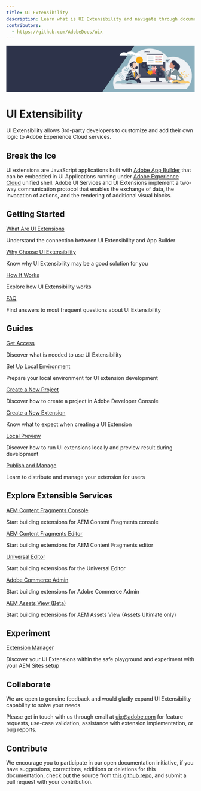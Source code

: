 ```yaml
---
title: UI Extensibility
description: Learn what is UI Extensibility and navigate through documentation 
contributors:
  - https://github.com/AdobeDocs/uix
---
```



<Hero slots="image, heading, text" background="70,76,98"/>

![](banner.png)

# UI Extensibility

UI Extensibility allows 3rd-party developers to customize and add their own logic to Adobe Experience Cloud services.

## Break the Ice

UI extensions are JavaScript applications built with [Adobe App Builder](https://developer.adobe.com/app-builder/docs/overview/) that can be embedded in UI Applications running under [Adobe Experience Cloud](https://experience.adobe.com/) unified shell. Adobe UI Services and UI Extensions implement a two-way communication protocol that enables the exchange of data, the invocation of actions, and the rendering of additional visual blocks.

<DiscoverBlock slots="heading, link, text"/>

## Getting Started

[What Are UI Extensions](getting-started/app-builder)

Understand the connection between UI Extensibility and App Builder

<DiscoverBlock slots="link, text"/>

[Why Choose UI Extensibility](getting-started/reason)

Know why UI Extensibility may be a good solution for you

<DiscoverBlock slots="link, text"/>

[How It Works](getting-started/design)

Explore how UI Extensibility works

<DiscoverBlock slots="link, text"/>

[FAQ](getting-started/faq)

Find answers to most frequent questions about UI Extensibility

<DiscoverBlock slots="heading, link, text"/>

## Guides

[Get Access](guides/get-access)

Discover what is needed to use UI Extensibility

<DiscoverBlock slots="link, text"/>

[Set Up Local Environment](guides/local-environment)

Prepare your local environment for UI extension development

<DiscoverBlock slots="link, text"/>

[Create a New Project](guides/creating-project-in-dev-console)

Discover how to create a project in Adobe Developer Console

<DiscoverBlock slots="link, text"/>

[Create a New Extension](guides/development-flow)
    
Know what to expect when creating a UI Extension

<DiscoverBlock slots="link, text"/>

[Local Preview](guides/preview-extension-locally)

Discover how to run UI extensions locally and preview result during development

<DiscoverBlock slots="link, text"/>

[Publish and Manage](guides/publication)
    
Learn to distribute and manage your extension for users

<DiscoverBlock slots="heading, link, text"/>

## Explore Extensible Services

[AEM Content Fragments Console](services/aem-cf-console-admin/)

Start building extensions for AEM Content Fragments console

<DiscoverBlock slots="link, text"/>

[AEM Content Fragments Editor](services/aem-cf-editor/)

Start building extensions for AEM Content Fragments editor

<DiscoverBlock slots="link, text"/>

[Universal Editor](services/aem-universal-editor/)

Start building extensions for the Universal Editor

<DiscoverBlock slots="link, text"/>

[Adobe Commerce Admin](https://developer.adobe.com/commerce/extensibility/admin-ui-sdk/)

Start building extensions for Adobe Commerce Admin

<DiscoverBlock slots="link, text"/>

[AEM Assets View (Beta)](services/aem-assets-view/)

Start building extensions for AEM Assets View (Assets Ultimate only)

<DiscoverBlock slots="heading, link, text"/>

## Experiment

[Extension Manager](extension-manager/)

Discover your UI Extensions within the safe playground and experiment with your AEM Sites setup

## Collaborate

We are open to genuine feedback and would gladly expand UI Extensibility capability to solve your needs.

Please get in touch with us through email at uix@adobe.com for feature requests, use-case validation, assistance with extension implementation, or bug reports.

## Contribute

We encourage you to participate in our open documentation initiative, if you have suggestions, corrections, additions or deletions for this documentation, check out the source from [this github repo](https://github.com/AdobeDocs/uix), and submit a pull request with your contribution.
